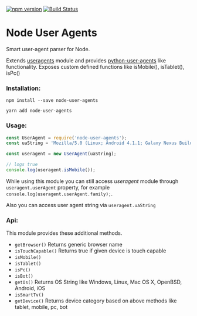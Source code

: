 [![npm version](https://badge.fury.io/js/node-user-agents.svg)](https://badge.fury.io/js/node-user-agents) 
[![Build Status](https://travis-ci.org/metoikos/node-user-agents.svg?branch=master)](https://travis-ci.org/metoikos/node-user-agents)

# Node User Agents

Smart user-agent parser for Node.

Extends [useragents] module and provides [python-user-agents] like functionality. Exposes custom defined functions like isMobile(), isTablet(), isPc()

[python-user-agents]: https://github.com/selwin/python-user-agents
[useragents]: https://github.com/3rd-Eden/useragent

### Installation:

```no-highlight
npm install --save node-user-agents
```

```no-highlight
yarn add node-user-agents
```

### Usage:
```js
const UserAgent = require('node-user-agents');
const uaString = 'Mozilla/5.0 (Linux; Android 4.1.1; Galaxy Nexus Build/JRO03C) AppleWebKit/535.19 (KHTML, like Gecko) Chrome/18.0.1025.166 Mobile Safari/535.19';

const useragent = new UserAgent(uaString);

// logs true
console.log(useragent.isMobile());
```

While using this module you can still access *useragent* module through ```useragent.userAgent``` property, for example ```console.log(useragent.userAgent.family);```.

Also you can access user agent string via ```useragent.uaString```

### Api:
This module provides these additional methods.

- `getBrowser()` Returns generic browser name
- `isTouchCapable()` Returns true if given device is touch capable
- `isMobile()`
- `isTablet()`
- `isPc()`
- `isBot()`
- `getOs()` Returns OS String like Windows, Linux, Mac OS X, OpenBSD, Android, iOS
- `isSmartTv()`
- `getDevice()` Returns device category based on above methods like tablet, mobile, pc, bot
